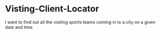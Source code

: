 # Visting-Client-Locator
I want to find out all the visiting sports teams coming in to a city on a given date and time
